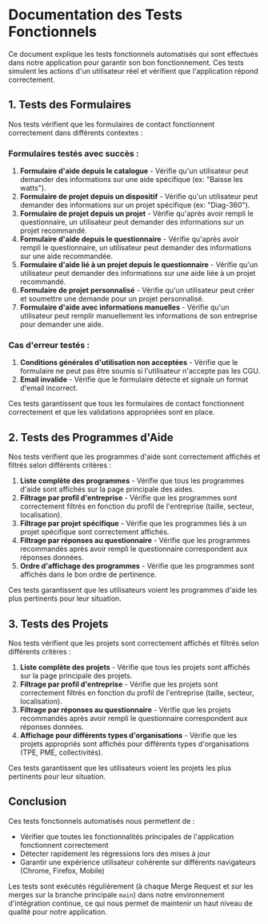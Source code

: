 # Documentation des Tests Fonctionnels

Ce document explique les tests fonctionnels automatisés qui sont effectués dans notre application pour garantir son bon fonctionnement. Ces tests simulent les actions d'un utilisateur réel et vérifient que l'application répond correctement.

## 1. Tests des Formulaires

Nos tests vérifient que les formulaires de contact fonctionnent correctement dans différents contextes :

### Formulaires testés avec succès :

1. **Formulaire d'aide depuis le catalogue** - Vérifie qu'un utilisateur peut demander des informations sur une aide spécifique (ex: "Baisse les watts").
2. **Formulaire de projet depuis un dispositif** - Vérifie qu'un utilisateur peut demander des informations sur un projet spécifique (ex: "Diag-360").
3. **Formulaire de projet depuis un projet** - Vérifie qu'après avoir rempli le questionnaire, un utilisateur peut demander des informations sur un projet recommandé.
4. **Formulaire d'aide depuis le questionnaire** - Vérifie qu'après avoir rempli le questionnaire, un utilisateur peut demander des informations sur une aide recommandée.
5. **Formulaire d'aide lié à un projet depuis le questionnaire** - Vérifie qu'un utilisateur peut demander des informations sur une aide liée à un projet recommandé.
6. **Formulaire de projet personnalisé** - Vérifie qu'un utilisateur peut créer et soumettre une demande pour un projet personnalisé.
7. **Formulaire d'aide avec informations manuelles** - Vérifie qu'un utilisateur peut remplir manuellement les informations de son entreprise pour demander une aide.

### Cas d'erreur testés :

1. **Conditions générales d'utilisation non acceptées** - Vérifie que le formulaire ne peut pas être soumis si l'utilisateur n'accepte pas les CGU.
2. **Email invalide** - Vérifie que le formulaire détecte et signale un format d'email incorrect.

Ces tests garantissent que tous les formulaires de contact fonctionnent correctement et que les validations appropriées sont en place.

## 2. Tests des Programmes d'Aide

Nos tests vérifient que les programmes d'aide sont correctement affichés et filtrés selon différents critères :

1. **Liste complète des programmes** - Vérifie que tous les programmes d'aide sont affichés sur la page principale des aides.
2. **Filtrage par profil d'entreprise** - Vérifie que les programmes sont correctement filtrés en fonction du profil de l'entreprise (taille, secteur, localisation).
3. **Filtrage par projet spécifique** - Vérifie que les programmes liés à un projet spécifique sont correctement affichés.
4. **Filtrage par réponses au questionnaire** - Vérifie que les programmes recommandés après avoir rempli le questionnaire correspondent aux réponses données.
5. **Ordre d'affichage des programmes** - Vérifie que les programmes sont affichés dans le bon ordre de pertinence.

Ces tests garantissent que les utilisateurs voient les programmes d'aide les plus pertinents pour leur situation.

## 3. Tests des Projets

Nos tests vérifient que les projets sont correctement affichés et filtrés selon différents critères :

1. **Liste complète des projets** - Vérifie que tous les projets sont affichés sur la page principale des projets.
2. **Filtrage par profil d'entreprise** - Vérifie que les projets sont correctement filtrés en fonction du profil de l'entreprise (taille, secteur, localisation).
3. **Filtrage par réponses au questionnaire** - Vérifie que les projets recommandés après avoir rempli le questionnaire correspondent aux réponses données.
4. **Affichage pour différents types d'organisations** - Vérifie que les projets appropriés sont affichés pour différents types d'organisations (TPE, PME, collectivités).

Ces tests garantissent que les utilisateurs voient les projets les plus pertinents pour leur situation.

## Conclusion

Ces tests fonctionnels automatisés nous permettent de :
- Vérifier que toutes les fonctionnalités principales de l'application fonctionnent correctement
- Détecter rapidement les régressions lors des mises à jour
- Garantir une expérience utilisateur cohérente sur différents navigateurs (Chrome, Firefox, Mobile)

Les tests sont exécutés régulièrement (à chaque Merge Request et sur les merges sur la branche principale `main`) dans notre environnement d'intégration continue, ce qui nous permet de maintenir un haut niveau de qualité pour notre application.
